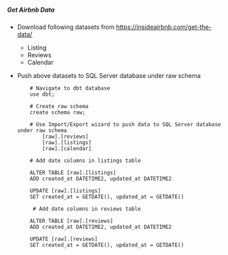 ##### Get Airbnb Data
- Download following datasets from https://insideairbnb.com/get-the-data/  
    - Listing
    - Reviews
    - Calendar

- Push above datasets to SQL Server database under raw schema
    ```
        # Navigate to dbt database
        use dbt;

        # Create raw schema
        create schema raw;

        # Use Import/Export wizard to push data to SQL Server database under raw schema
            [raw].[reviews]
            [raw].[listings]
            [raw].[calendar]

        # Add date columns in listings table
        
        ALTER TABLE [raw].[listings]
        ADD created_at DATETIME2, updated_at DATETIME2

        UPDATE [raw].[listings]
        SET created_at = GETDATE(), updated_at = GETDATE()

         # Add date columns in reviews table
        
        ALTER TABLE [raw].[reviews]
        ADD created_at DATETIME2, updated_at DATETIME2

        UPDATE [raw].[reviews]
        SET created_at = GETDATE(), updated_at = GETDATE()

         

    ```
